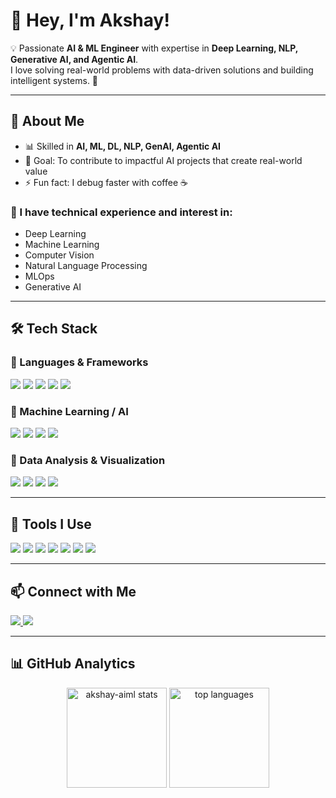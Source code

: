 # 👋 Hey, I'm Akshay!  

💡 Passionate **AI & ML Engineer** with expertise in **Deep Learning, NLP, Generative AI, and Agentic AI**.  
I love solving real-world problems with data-driven solutions and building intelligent systems. 🚀  

---

## 🌟 About Me  
- 📊 Skilled in **AI, ML, DL, NLP, GenAI, Agentic AI**  
- 🎯 Goal: To contribute to impactful AI projects that create real-world value  
- ⚡ Fun fact: I debug faster with coffee ☕  

### 🔹 I have technical experience and interest in:
- Deep Learning  
- Machine Learning  
- Computer Vision  
- Natural Language Processing  
- MLOps  
- Generative AI  

---

## 🛠️ Tech Stack  

### 🔹 Languages & Frameworks  
<p>
  <img src="https://img.shields.io/badge/Python-3776AB?style=for-the-badge&logo=python&logoColor=white"/>  
  <img src="https://img.shields.io/badge/SQL-025E8C?style=for-the-badge&logo=postgresql&logoColor=white"/>  
  <img src="https://img.shields.io/badge/FastAPI-109989?style=for-the-badge&logo=fastapi&logoColor=white"/>  
  <img src="https://img.shields.io/badge/Flask-000000?style=for-the-badge&logo=flask&logoColor=white"/>  
  <img src="https://img.shields.io/badge/Django-092E20?style=for-the-badge&logo=django&logoColor=white"/>  
</p>

### 🔹 Machine Learning / AI  
<p>
  <img src="https://img.shields.io/badge/Scikit--learn-F7931E?style=for-the-badge&logo=scikit-learn&logoColor=white"/>  
  <img src="https://img.shields.io/badge/TensorFlow-FF6F00?style=for-the-badge&logo=tensorflow&logoColor=white"/>  
  <img src="https://img.shields.io/badge/PyTorch-EE4C2C?style=for-the-badge&logo=pytorch&logoColor=white"/>  
  <img src="https://img.shields.io/badge/OpenCV-5C3EE8?style=for-the-badge&logo=opencv&logoColor=white"/>  
</p>

### 🔹 Data Analysis & Visualization  
<p>
  <img src="https://img.shields.io/badge/Pandas-150458?style=for-the-badge&logo=pandas&logoColor=white"/>  
  <img src="https://img.shields.io/badge/NumPy-013243?style=for-the-badge&logo=numpy&logoColor=white"/>  
  <img src="https://img.shields.io/badge/Matplotlib-11557C?style=for-the-badge&logo=plotly&logoColor=white"/>  
  <img src="https://img.shields.io/badge/Seaborn-005F9E?style=for-the-badge&logoColor=white"/>  
</p>

---

## 🧰 Tools I Use  
<p>
  <img src="https://img.shields.io/badge/Git-F05032?style=for-the-badge&logo=git&logoColor=white"/>  
  <img src="https://img.shields.io/badge/GitHub-181717?style=for-the-badge&logo=github&logoColor=white"/>  
  <img src="https://img.shields.io/badge/Docker-2496ED?style=for-the-badge&logo=docker&logoColor=white"/>  
  <img src="https://img.shields.io/badge/Linux-FCC624?style=for-the-badge&logo=linux&logoColor=black"/>  
  <img src="https://img.shields.io/badge/VScode-007ACC?style=for-the-badge&logo=visual-studio-code&logoColor=white"/>  
  <img src="https://img.shields.io/badge/Jupyter-F37626?style=for-the-badge&logo=jupyter&logoColor=white"/>  
  <img src="https://img.shields.io/badge/Google%20Colab-F9AB00?style=for-the-badge&logo=googlecolab&logoColor=white"/>  
</p>

---

## 📫 Connect with Me  
<p>
  <a href="mailto:totewarakshay01@gmail.com">
    <img src="https://img.shields.io/badge/Email-D14836?style=for-the-badge&logo=gmail&logoColor=white"/>
  </a>  
  <a href="https://www.linkedin.com/in/akshayt01">
    <img src="https://img.shields.io/badge/LinkedIn-0077B5?style=for-the-badge&logo=linkedin&logoColor=white"/>
  </a>  
</p>

---

## 📊 GitHub Analytics  

<p align="center">
  <img src="https://github-readme-stats.vercel.app/api?username=akshay-aiml&show_icons=true&theme=tokyonight" alt="akshay-aiml stats" height="160"/>
  <img src="https://github-readme-stats.vercel.app/api/top-langs/?username=akshay-aiml&layout=compact&theme=tokyonight" alt="top languages" height="160"/>
</p>
